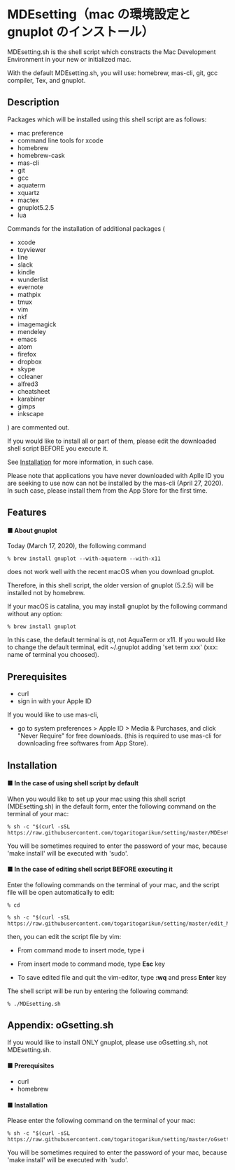 # MDEsetting（mac の環境設定と gnuplot のインストール）
MDEsetting.sh is the shell script which constracts the Mac Development Environment in your new or initialized mac.

With the default MDEsetting.sh, you will use: homebrew, mas-cli, git, gcc compiler, Tex, and gnuplot. 

## Description
Packages which will be installed using this shell script are as follows:
- mac preference
- command line tools for xcode
- homebrew
- homebrew-cask
- mas-cli
- git
- gcc
- aquaterm
- xquartz
- mactex
- gnuplot5.2.5
- lua

Commands for the installation of additional packages (
- xcode
- toyviewer
- line
- slack
- kindle
- wunderlist
- evernote
- mathpix
- tmux
- vim
- nkf
- imagemagick
- mendeley
- emacs
- atom
- firefox
- dropbox
- skype
- ccleaner
- alfred3
- cheatsheet
- karabiner
- gimps
- inkscape

) are commented out. 

If you would like to install all or part of them, please edit the downloaded shell script BEFORE you execute it.

See [Installation](#■-In-the-case-of-editing-shell-script-BEFORE-executing-it) for more information, in such case.

Please note that applications you have never downloaded with Aplle ID you are seeking to use now can not be installed by the mas-cli (April 27, 2020). 
In such case, please install them from the App Store for the first time.


## Features
#### ■ About gnuplot
Today (March 17, 2020), the following command

    % brew install gnuplot --with-aquaterm --with-x11

does not work well with the recent macOS when you download gnuplot.

Therefore, in this shell script, 
the older version of gnuplot (5.2.5) will be installed not by homebrew.


If your macOS is catalina, 
you may install gnuplot by the following command without any option: 

    % brew install gnuplot

In this case, the default terminal is qt, not AquaTerm or x11.
If you would like to change the default terminal, edit ~/.gnuplot adding 'set term xxx' (xxx: name of terminal you choosed).


## Prerequisites
- curl
- sign in with your Apple ID

If you would like to use mas-cli,

- go to system preferences > Apple ID > Media & Purchases, and click "Never Require" for free downloads. (this is required to use mas-cli for downloading free softwares from App Store).


## Installation
#### ■ In the case of using shell script by default
When you would like to set up your mac using this shell script (MDEsetting.sh) in the default form, enter the following command on the terminal of your mac:

    % sh -c "$(curl -sSL https://raw.githubusercontent.com/togaritogarikun/setting/master/MDEsetting.sh)"

You will be sometimes required to enter the password of your mac, because 'make install' will be executed with 'sudo'.

#### ■ In the case of editing shell script BEFORE executing it
Enter the following commands on the terminal of your mac, and the script file will be open automatically to edit:

    % cd

    % sh -c "$(curl -sSL https://raw.githubusercontent.com/togaritogarikun/setting/master/edit_MDEsetting.sh)"
    
then, you can edit the script file by vim:

- From command mode to insert mode, type **i**

- From insert mode to command mode, type **Esc** key

- To save edited file and quit the vim-editor, type **:wq** and press **Enter** key

The shell script will be run by entering the following command:
    
    % ./MDEsetting.sh

## Appendix: oGsetting.sh
If you would like to install ONLY gnuplot, please use oGsetting.sh, not MDEsetting.sh.

#### ■ Prerequisites
- curl
- homebrew

#### ■ Installation
Please enter the following command on the terminal of your mac:

    % sh -c "$(curl -sSL https://raw.githubusercontent.com/togaritogarikun/setting/master/oGsetting.sh)"

You will be sometimes required to enter the password of your mac, because 'make install' will be executed with 'sudo'.
